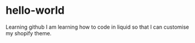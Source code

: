 # hello-world
Learning github
I am learning how to code in liquid so that I can customise my shopify theme.

